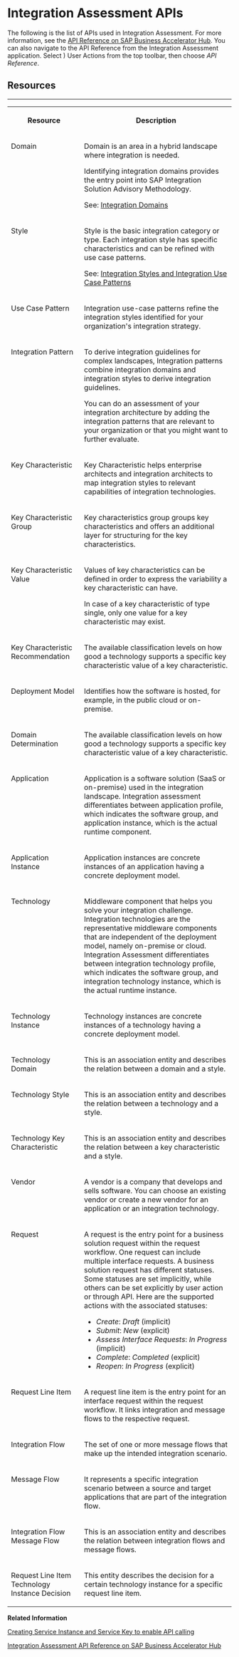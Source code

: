 <!-- loio47847b519d0849a4b9f91f60690d55b1 -->

<link rel="stylesheet" type="text/css" href="css/sap-icons.css"/>

# Integration Assessment APIs

The following is the list of APIs used in Integration Assessment. For more information, see the [API Reference on SAP Business Accelerator Hub](https://hub.sap.com/package/SAPIntegrationAssessment/overview). You can also navigate to the API Reference from the Integration Assessment application. Select <span class="SAP-icons-V5"></span> User Actions from the top toolbar, then choose *API Reference*.



<a name="loio47847b519d0849a4b9f91f60690d55b1__section_uvw_dlf_t4b"/>

## Resources

****


<table>
<tr>
<th valign="top">

Resource

</th>
<th valign="top">

Description

</th>
</tr>
<tr>
<td valign="top">

Domain

</td>
<td valign="top">

Domain is an area in a hybrid landscape where integration is needed.

Identifying integration domains provides the entry point into SAP Integration Solution Advisory Methodology.

See: [Integration Domains](integration-domains-e8360d2.md)

</td>
</tr>
<tr>
<td valign="top">

Style

</td>
<td valign="top">

Style is the basic integration category or type. Each integration style has specific characteristics and can be refined with use case patterns.

See: [Integration Styles and Integration Use Case Patterns](integration-styles-and-integration-use-case-patterns-770909d.md)

</td>
</tr>
<tr>
<td valign="top">

Use Case Pattern

</td>
<td valign="top">

Integration use-case patterns refine the integration styles identified for your organization's integration strategy.

</td>
</tr>
<tr>
<td valign="top">

Integration Pattern

</td>
<td valign="top">

To derive integration guidelines for complex landscapes, Integration patterns combine integration domains and integration styles to derive integration guidelines.

You can do an assessment of your integration architecture by adding the integration patterns that are relevant to your organization or that you might want to further evaluate.

</td>
</tr>
<tr>
<td valign="top">

Key Characteristic

</td>
<td valign="top">

Key Characteristic helps enterprise architects and integration architects to map integration styles to relevant capabilities of integration technologies.

</td>
</tr>
<tr>
<td valign="top">

Key Characteristic Group

</td>
<td valign="top">

Key characteristics group groups key characteristics and offers an additional layer for structuring for the key characteristics.

</td>
</tr>
<tr>
<td valign="top">

Key Characteristic Value

</td>
<td valign="top">

Values of key characteristics can be defined in order to express the variability a key characteristic can have.

In case of a key characteristic of type single, only one value for a key characteristic may exist.

</td>
</tr>
<tr>
<td valign="top">

Key Characteristic Recommendation

</td>
<td valign="top">

The available classification levels on how good a technology supports a specific key characteristic value of a key characteristic.

</td>
</tr>
<tr>
<td valign="top">

Deployment Model

</td>
<td valign="top">

Identifies how the software is hosted, for example, in the public cloud or on-premise.

</td>
</tr>
<tr>
<td valign="top">

Domain Determination

</td>
<td valign="top">

The available classification levels on how good a technology supports a specific key characteristic value of a key characteristic.

</td>
</tr>
<tr>
<td valign="top">

Application

</td>
<td valign="top">

Application is a software solution \(SaaS or on-premise\) used in the integration landscape. Integration assessment differentiates between application profile, which indicates the software group, and application instance, which is the actual runtime component.

</td>
</tr>
<tr>
<td valign="top">

Application Instance

</td>
<td valign="top">

Application instances are concrete instances of an application having a concrete deployment model.

</td>
</tr>
<tr>
<td valign="top">

Technology

</td>
<td valign="top">

Middleware component that helps you solve your integration challenge. Integration technologies are the representative middleware components that are independent of the deployment model, namely on-premise or cloud. Integration Assessment differentiates between integration technology profile, which indicates the software group, and integration technology instance, which is the actual runtime instance.

</td>
</tr>
<tr>
<td valign="top">

Technology Instance

</td>
<td valign="top">

Technology instances are concrete instances of a technology having a concrete deployment model.

</td>
</tr>
<tr>
<td valign="top">

Technology Domain

</td>
<td valign="top">

This is an association entity and describes the relation between a domain and a style.

</td>
</tr>
<tr>
<td valign="top">

Technology Style

</td>
<td valign="top">

This is an association entity and describes the relation between a technology and a style.

</td>
</tr>
<tr>
<td valign="top">

Technology Key Characteristic

</td>
<td valign="top">

This is an association entity and describes the relation between a key characteristic and a style.

</td>
</tr>
<tr>
<td valign="top">

Vendor

</td>
<td valign="top">

A vendor is a company that develops and sells software. You can choose an existing vendor or create a new vendor for an application or an integration technology.

</td>
</tr>
<tr>
<td valign="top">

Request

</td>
<td valign="top">

A request is the entry point for a business solution request within the request workflow. One request can include multiple interface requests. A business solution request has different statuses. Some statuses are set implicitly, while others can be set explicitly by user action or through API. Here are the supported actions with the associated statuses:

-   *Create*: *Draft* \(implicit\)
-   *Submit*: *New* \(explicit\)
-   *Assess Interface Requests*: *In Progress* \(implicit\)
-   *Complete*: *Completed* \(explicit\)
-   *Reopen*: *In Progress* \(explicit\)



</td>
</tr>
<tr>
<td valign="top">

Request Line Item

</td>
<td valign="top">

A request line item is the entry point for an interface request within the request workflow. It links integration and message flows to the respective request.

</td>
</tr>
<tr>
<td valign="top">

Integration Flow

</td>
<td valign="top">

The set of one or more message flows that make up the intended integration scenario.

</td>
</tr>
<tr>
<td valign="top">

Message Flow

</td>
<td valign="top">

It represents a specific integration scenario between a source and target applications that are part of the integration flow.

</td>
</tr>
<tr>
<td valign="top">

Integration Flow Message Flow

</td>
<td valign="top">

This is an association entity and describes the relation between integration flows and message flows.

</td>
</tr>
<tr>
<td valign="top">

Request Line Item Technology Instance Decision

</td>
<td valign="top">

This entity describes the decision for a certain technology instance for a specific request line item.

</td>
</tr>
</table>

**Related Information**  


[Creating Service Instance and Service Key to enable API calling](creating-service-instance-and-service-key-to-enable-api-calling-749897f.md "")

[Integration Assessment API Reference on SAP Business Accelerator Hub](https://hub.sap.com/package/SAPIntegrationAssessment/overview)

